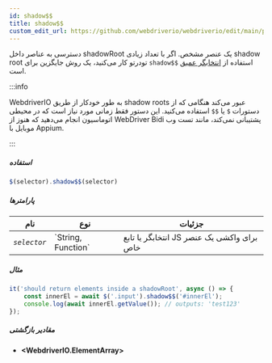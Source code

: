 ```yaml
---
id: shadow$$
title: shadow$$
custom_edit_url: https://github.com/webdriverio/webdriverio/edit/main/packages/webdriverio/src/commands/element/shadow$$.ts
---
```


دسترسی به عناصر داخل shadowRoot یک عنصر مشخص. اگر با تعداد زیادی shadow root تودرتو کار می‌کنید، یک روش جایگزین برای `shadow$$` استفاده از [انتخابگر عمیق](https://webdriver.io/docs/selectors#deep-selectors) است.

:::info

WebdriverIO به طور خودکار از طریق shadow roots عبور می‌کند هنگامی که از دستورات `$` یا `$$` استفاده می‌کنید.
این دستور فقط زمانی مورد نیاز است که در محیطی اتوماسیون انجام می‌دهید که هنوز از WebDriver Bidi پشتیبانی نمی‌کند، 
مانند تست وب موبایل با Appium.

:::

##### استفاده

```js
$(selector).shadow$$(selector)
```

##### پارامترها

<table>
  <thead>
    <tr>
      <th>نام</th><th>نوع</th><th>جزئیات</th>
    </tr>
  </thead>
  <tbody>
    <tr>
      <td><code><var>selector</var></code></td>
      <td>`String, Function`</td>
      <td>انتخابگر یا تابع JS برای واکشی یک عنصر خاص</td>
    </tr>
  </tbody>
</table>

##### مثال

```js title="shadow$$.js"
it('should return elements inside a shadowRoot', async () => {
    const innerEl = await $('.input').shadow$$('#innerEl');
    console.log(await innerEl.getValue()); // outputs: 'test123'
});
```

##### مقادیر بازگشتی

- **&lt;WebdriverIO.ElementArray&gt;**